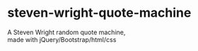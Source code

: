 # steven-wright-quote-machine
A Steven Wright random quote machine,<br>
made with jQuery/Bootstrap/html/css
